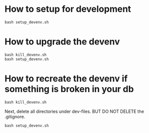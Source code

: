 # How to setup for development

```
bash setup_devenv.sh
```

# How to upgrade the devenv

```
bash kill_devenv.sh
bash setup_devenv.sh
```

# How to recreate the devenv if something is broken in your db

```
bash kill_devenv.sh
```

Next, delete all directories under dev-files. BUT DO NOT DELETE the .gitignore.

```
bash setup_devenv.sh
```